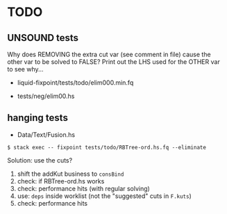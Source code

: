 # TODO

## UNSOUND tests

Why does REMOVING the extra cut var (see comment in file) cause the other var to
be solved to FALSE? Print out the LHS used for the OTHER var to see why...

+ liquid-fixpoint/tests/todo/elim000.min.fq 



+ tests/neg/elim00.hs


  
## hanging tests

+ Data/Text/Fusion.hs


```
$ stack exec -- fixpoint tests/todo/RBTree-ord.hs.fq --eliminate
```

Solution: use the cuts?

1. shift the addKut business to `consBind`
2. check: if RBTree-ord.hs works
3. check: performance hits (with regular solving)
4. use: `deps` inside worklist (not the "suggested" cuts in `F.kuts`)
5. check: performance hits

